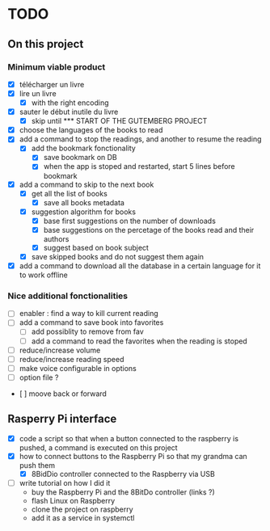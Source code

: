 # TODO

## On this project

### Minimum viable product

- [x] télécharger un livre
- [x] lire un livre
  - [x] with the right encoding
- [x] sauter le début inutile du livre
  - [x] skip until *** START OF THE GUTEMBERG PROJECT
- [x] choose the languages of the books to read
- [x] add a command to stop the readings, and another to resume the reading
  - [x] add the bookmark fonctionality
    - [x] save bookmark on DB
    - [x] when the app is stoped and restarted, start 5 lines before bookmark
- [x] add a command to skip to the next book
  - [x] get all the list of books
    - [x] save all books metadata
  - [x] suggestion algorithm for books
    - [x] base first suggestions on the number of downloads
    - [x] base suggestions on the percetage of the books read and their authors
    - [x] suggest based on book subject
  - [x] save skipped books and do not suggest them again
- [x] add a command to download all the database in a certain language for it to work offline

### Nice additional fonctionalities

- [ ] enabler : find a way to kill current reading
- [ ] add a command to save book into favorites
  - [ ] add possiblity to remove from fav
  - [ ] add a command to read the favorites when the reading is stoped
- [ ] reduce/increase volume
- [ ] reduce/increase reading speed
- [ ] make voice configurable in options
- [ ] option file ?
- [ ] moove back or forward

## Rasperry Pi interface

- [x] code a script  so that when a button connected to the raspberry is pushed, a command is executed on this project
- [x] how to connect buttons to the Raspberry Pi so that my grandma can push them 
  - [x] 8BidDio controller connected to the Raspberry via USB
- [ ] write tutorial on how I did it
  - buy the Raspberry Pi and the 8BitDo controller (links ?)
  - flash Linux on Raspberry 
  - clone the project on raspberry
  - add it as a service in systemctl


